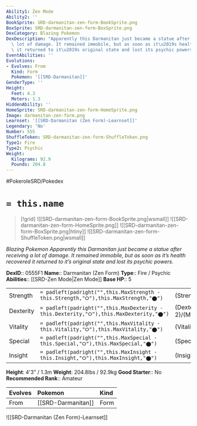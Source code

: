 ```yaml
---
Ability1: Zen Mode
Ability2: ''
BookSprite: SRD-darmanitan-zen-form-BookSprite.png
BoxSprite: SRD-darmanitan-zen-form-BoxSprite.png
DexCategory: Blazing Pokemon
DexDescription: "Apparently this Darmanitan just became a statue after receiving a\
  \ lot of damage. It remained immobile, but as soon as it\u2019s health recovered\
  \ it returned to it\u2019s original state and lost its psychic powers."
EventAbilities: ''
Evolutions:
- Evolves: From
  Kind: Form
  Pokemon: '[[SRD-Darmanitan]]'
GenderType: ''
Height:
  Feet: 4.3
  Meters: 1.3
HiddenAbility: ''
HomeSprite: SRD-darmanitan-zen-form-HomeSprite.png
Image: darmanitan-zen-form.png
Learnset: '[[SRD-Darmanitan (Zen Form)-Learnset]]'
Legendary: 'No'
Number: 555
ShuffleToken: SRD-darmanitan-zen-form-ShuffleToken.png
Type1: Fire
Type2: Psychic
Weight:
  Kilograms: 92.9
  Pounds: 204.8
---
```


#PokeroleSRD/Pokedex

# `= this.name`

> [!grid]
> ![[SRD-darmanitan-zen-form-BookSprite.png|wsmall]]
> ![[SRD-darmanitan-zen-form-HomeSprite.png]]
> ![[SRD-darmanitan-zen-form-BoxSprite.png|htiny]]
> ![[SRD-darmanitan-zen-form-ShuffleToken.png|wsmall]]


*Blazing Pokemon*
*Apparently this Darmanitan just became a statue after receiving a lot of damage. It remained immobile, but as soon as it’s health recovered it returned to it’s original state and lost its psychic powers.*

**DexID**:: 0555F1
**Name**:: Darmanitan (Zen Form)
**Type**:: Fire / Psychic
**Abilities**:: [[SRD-Zen Mode|Zen Mode]]
**Base HP**:: 5

|           |                                                                                        |                                          |
| --------- | -------------------------------------------------------------------------------------- | ---------------------------------------- |
| Strength  | `= padleft(padright("",this.MaxStrength - this.Strength,"⭘"),this.MaxStrength,"⬤")`    | (Strength::1)/(MaxStrength::3)   |
| Dexterity | `= padleft(padright("",this.MaxDexterity - this.Dexterity,"⭘"),this.MaxDexterity,"⬤")` | (Dexterity:: 2)/(MaxDexterity::4) |
| Vitality  | `= padleft(padright("",this.MaxVitality - this.Vitality,"⭘"),this.MaxVitality,"⬤")`    | (Vitality::3)/(MaxVitality::6)   |
| Special   | `= padleft(padright("",this.MaxSpecial - this.Special,"⭘"),this.MaxSpecial,"⬤")`       | (Special::3)/(MaxSpecial::7)     |
| Insight   | `= padleft(padright("",this.MaxInsight - this.Insight,"⭘"),this.MaxInsight,"⬤")`       | (Insight::3)/(MaxInsight::6)     |

**Height**: 4'3" / 1.3m
**Weight**: 204.8lbs / 92.9kg
**Good Starter**:: No
**Recommended Rank**:: Amateur

| Evolves   | Pokemon            | Kind   |
|:----------|:-------------------|:-------|
| From      | [[SRD-Darmanitan]] | Form   |

![[SRD-Darmanitan (Zen Form)-Learnset]]